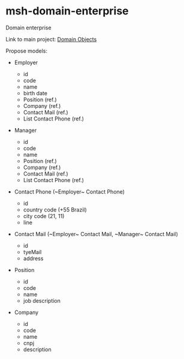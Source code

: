 # msh-domain-enterprise
Domain enterprise

Link to main project: [Domain Objects](https://github.com/fbrump/msh/blob/master/README.md#enterprise)

Propose models:

- Employer
  * id
  * code
  * name
  * birth date
  * Position (ref.)
  * Company (ref.)
  * Contact Mail (ref.)
  * List Contact Phone (ref.)
  
- Manager
  * id
  * code
  * name
  * Position (ref.)
  * Company (ref.)
  * Contact Mail (ref.)
  * List Contact Phone (ref.)

- Contact Phone (~Employer~ Contact Phone)
  * id
  * country code (+55 Brazil)
  * city code (21, 11)
  * line
  
- Contact Mail (~Employer~ Contact Mail, ~Manager~ Contact Mail)
  * id
  * tyeMail
  * address
  
- Position
  * id
  * code
  * name
  * job description

- Company
  * id
  * code
  * name
  * cnpj
  * description
